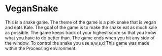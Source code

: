 # VeganSnake
This is a snake game. 
The theme of the game is a pink snake that is vegan and eats Kale. 
The goal of the game is to make the snake eat as much kale as possible. 
The game keeps track of your highest score so that you know what you have to
do better than.
The game ends when you hit any side of the window.
To control the snake you use a,w,s,d
This game was made within the Processing environment.
